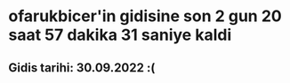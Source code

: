 # ofarukbicer'in gidisine son 2 gun 20 saat 57 dakika 31 saniye kaldi

## Gidis tarihi: 30.09.2022 :(